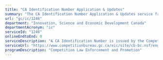 ```yaml
---
title: "CA Identification Number Application & Updates"
summary: "The CA Identification Number Application & Updates service from Innovation, Science and Economic Development Canada is not available end-to-end online, according to the GC Service Inventory."
url: "gc/ic/1248"
department: "Innovation, Science and Economic Development Canada"
departmentAcronym: "ic"
serviceId: "1248"
onlineEndtoEnd: 0
serviceDescription: "A CA Identification Number is issued by the Competition Bureau upon request. Only Canadian manufacturers, processors or finishers of a textile fibre product or Canadians engaged in the business of importing or selling any textile fibre product are allowed to register for a CA Identification Number. Such dealers are not required to have a CA Identification Number but they may use it in place of their name and address on the label of consumer textile articles."
serviceUrl: "https://www.competitionbureau.gc.ca/eic/site/cb-bc.nsf/eng/h_02575.html"
programDescription: "Competition Law Enforcement and Promotion"
---
```

